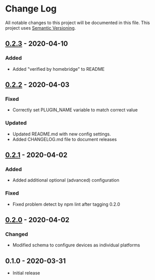 # Change Log

All notable changes to this project will be documented in this file. This project uses [Semantic Versioning](https://semver.org/).


## [0.2.3] - 2020-04-10
### Added
- Added "verified by homebridge" to README


## [0.2.2] - 2020-04-03
### Fixed
- Correctly set PLUGIN_NAME variable to match correct value

### Updated
- Updated README.md with new config settings.
- Added CHANGELOG.md file to document releases


## [0.2.1] - 2020-04-02
### Added
- Added additional optional (advanced) configuration

### Fixed
- Fixed problem detect by npm lint after tagging 0.2.0


## [0.2.0] - 2020-04-02
### Changed
- Modified schema to configure devices as individual platforms


##  0.1.0 - 2020-03-31
- Initial release

[Unreleased]: https://github.com/rchrch/homebridge-mhacwifi1-lan/compare/0.2.3...main
[0.2.3]: https://github.com/rchrch/homebridge-mhacwifi1-lan/compare/0.2.2...0.2.3
[0.2.2]: https://github.com/rchrch/homebridge-mhacwifi1-lan/compare/0.2.1...0.2.2
[0.2.1]: https://github.com/rchrch/homebridge-mhacwifi1-lan/compare/0.2.0...0.2.1
[0.2.0]: https://github.com/rchrch/homebridge-mhacwifi1-lan/compare/0.1.0..0.2.0
